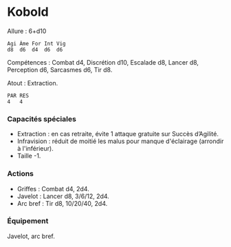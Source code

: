 # Kobold

Allure : 6+d10

	Agi	Âme	For	Int	Vig
	d8	d6	d4	d6	d6

Compétences : Combat d4, Discrétion d10, Escalade d8, Lancer d8, Perception d6, Sarcasmes d6, Tir d8.

Atout : Extraction.

	PAR	RES
	4	4

### Capacités spéciales
- Extraction : en cas retraite, évite 1 attaque gratuite sur Succès d’Agilité.
- Infravision : réduit de moitié les malus pour manque d'éclairage (arrondir à l'inférieur).
- Taille -1.

### Actions
- Griffes : Combat d4, 2d4.
- Javelot : Lancer d8, 3/6/12, 2d4.
- Arc bref : Tir d8, 10/20/40, 2d4.

### Équipement
Javelot, arc bref.
